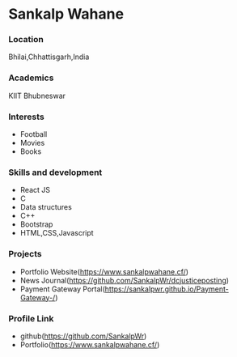# Sankalp Wahane

### Location

Bhilai,Chhattisgarh,India

### Academics

KIIT Bhubneswar

### Interests

- Football
- Movies
- Books


### Skills and development

- React JS
- C
- Data structures
- C++
- Bootstrap
- HTML,CSS,Javascript

### Projects

- Portfolio Website(https://www.sankalpwahane.cf/)
- News Journal(https://github.com/SankalpWr/dcjusticeposting)
- Payment Gateway Portal(https://sankalpwr.github.io/Payment-Gateway-/)

### Profile Link
- github(https://github.com/SankalpWr)
- Portfolio(https://www.sankalpwahane.cf/)
